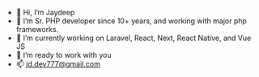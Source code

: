 - 👋 Hi, I’m Jaydeep
- 👀 I’m Sr. PHP developer since 10+ years, and working with major php frameworks.
- 🌱 I’m currently working on Laravel, React, Next, React Native, and Vue JS
- 💞️ I’m ready to work with you
- 📫 jd.dev777@gmail.com

<!---
jaydeepchauhan7/jaydeepchauhan7 is a ✨ special ✨ repository because its `README.md` (this file) appears on your GitHub profile.
You can click the Preview link to take a look at your changes.
--->
